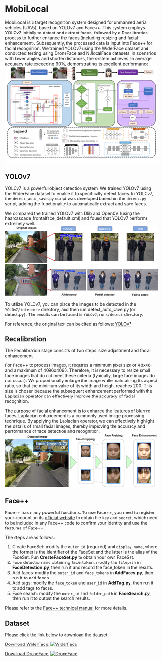 # MobiLocal
MobiLocal is a target recognition system designed for unmanned aerial vehicles (UAVs), based on YOLOv7 and Face++. This system employs YOLOv7 initially to detect and extract faces, followed by a Recalibration process to further enhance the faces (including resizing and facial enhancement). Subsequently, the processed data is input into Face++ for facial recognition. We trained YOLOv7 using the WiderFace dataset and conducted testing using DroneFace and NJlocalFace datasets. In scenarios with lower angles and shorter distances, the system achieves an average accuracy rate exceeding 90%, demonstrating its excellent performance.
![framework](/img/framework.png "framework")

## YOLOv7
YOLOv7 is a powerful object detection system. We trained YOLOv7 using the WiderFace dataset to enable it to specifically detect faces. In YOLOv7, the `detect_auto_save.py` script was developed based on the `detect.py` script, adding the functionality to automatically extract and save faces.

We compared the trained YOLOv7 with Dlib and OpenCV (using the haarcascade_frontalface_default.xml) and found that YOLOv7 performs extremely well.
![Detection_results](/img/Detection_Comparison.png "Detection_results")

To utilize YOLOv7, you can place the images to be detected in the `YOLOv7/inference` directory, and then run detect_auto_save.py (or detect.py). The results can be found in `YOLOv7/runs/detect` directory.

For reference, the original text can be cited as follows: [YOLOv7](https://github.com/WongKinYiu/yolov7 "YOLOv7")
## Recalibration
The Recalibration stage consists of two steps: size adjustment and facial enhancement. 

For Face++ to process images, it requires a minimum pixel size of 48x48 and a maximum of 4096x4096. Therefore, it is necessary to resize small face images that do not meet these criteria (typically, large face images do not occur). We proportionally enlarge the image while maintaining its aspect ratio, so that the minimum value of its width and height reaches 200. This size is chosen because the subsequent enhancement performed with the Laplacian operator can effectively improve the accuracy of facial recognition.

The purpose of facial enhancement is to enhance the features of blurred faces. Laplacian enhancement is a commonly used image processing technique. By applying the Laplacian operator, we can effectively highlight the details of small facial images, thereby improving the accuracy and performance of face detection and recognition.
![Recalibration](img/FaceRecalibration.png "Recalibration")
## Face++
Face++ has many powerful functions. To use Face++, you need to register your account on its [official website](https://www.faceplusplus.com.cn/) to obtain the `key` and `secret`, which need to be included in any Face++ code to confirm your identity and use the features of Face++.

The steps are as follows:
1. Create FaceSet: modify the `outer_id` (required) and `display_name`, where the former is the identifier of the FaceSet and the latter is the alias of the FaceSet. Run **CreateFaceSet.py** to obtain your own FaceSet.
2. Face detection and obtaining face_token: modify the `filepath` in **FaceDetection.py**, then run it and record the face_token in the results.
3. Add faces: modify the `outer_id` and `face_tokens` in **AddFaces.py**, then run it to add faces.
4. Add tags: modify the `face_token` and `user_id` in **AddTag.py**, then run it to add tags to faces.
5. Face search: modify the `outer_id` and `folder_path` in **FaceSearch.py**, then run it to output the search results.

Please refer to the [Face++ technical manual](https://console.faceplusplus.com.cn/documents/268763412) for more details.
## Dataset
Please click the link below to download the dataset:

[Download WiderFace:](http://shuoyang1213.me/WIDERFACE/) [![WiderFace](https://img.shields.io/badge/Download-WiderFace-blue)](http://shuoyang1213.me/WIDERFACE/)

[Download DroneFace:](https://img.shields.io/badge/Download-DroneFace-brone) [![DroneFace](https://img.shields.io/badge/Download-DroneFace-brone)](https://hjhsu.github.io/DroneFace/)

